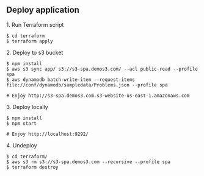 ## Deploy application 

1\. Run Terraform script
```
$ cd terraform
$ terraform apply
```
2\. Deploy to s3 bucket
```
$ npm install
$ aws s3 sync app/ s3://s3-spa.demos3.com/ --acl public-read --profile spa 
$ aws dynamodb batch-write-item --request-items file://conf/dynamodb/sampledata/Problems.json --profile spa

# Enjoy http://s3-spa.demos3.com.s3-website-us-east-1.amazonaws.com
```

3\. Deploy locally
```
$ npm install
$ npm start

# Enjoy http://localhost:9292/
```

4\. Undeploy
```
$ cd terraform/
$ aws s3 rm s3://s3-spa.demos3.com --recursive --profile spa
$ terraform destroy
```